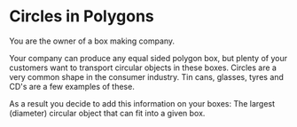 # Circles in Polygons

You are the owner of a box making company.

Your company can produce any equal sided polygon box, but plenty of your customers want to transport circular objects in
these boxes. Circles are a very common shape in the consumer industry. Tin cans, glasses, tyres and CD's are a few
examples of these.

As a result you decide to add this information on your boxes: The largest (diameter) circular object that can fit into a
given box.
